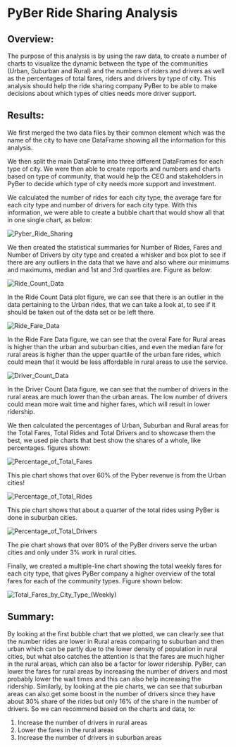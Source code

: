 # PyBer Ride Sharing Analysis

## Overview:

The purpose of this analysis is by using the raw data, to create a number of charts to visualize the dynamic between the type of the communities (Urban, Suburban and Rural) and the numbers of riders and drivers as well as the percentages of total fares, riders and drivers by type of city. This analysis should help the ride sharing company PyBer to be able to make decisions about which types of cities needs more driver support.

## Results:

We first merged the two data files by their common element which was the name of the city to have one DataFrame showing all the information for this analysis.

We then split the main DataFrame into three different DataFrames for each type of city. We were then able to create reports and numbers and charts based on type of community, that would help the CEO and stakeholders in PyBer to decide which type of city needs more support and investment.

We calculated the number of rides for each city type, the average fare for each city type and number of drivers for each city type. With this information, we were able to create a bubble chart that would show all that in one single chart, as below:

![Pyber_Ride_Sharing](/analysis/Fig1.png "PyBer Ride-Sharing Data")

We then created the statistical summaries for Number of Rides, Fares and Number of Drivers by city type and created a whisker and box plot to see if there are any outliers in the data that we have and also where our minimums and maximums, median and 1st and 3rd quartiles are. Figure as below:

![Ride_Count_Data](/analysis/Fig2.png "Ride Count Data")

In the Ride Count Data plot figure, we can see that there is an outlier in the data pertaining to the Urban rides, that we can take a look at, to see if it should be taken out of the data set or be left there.

![Ride_Fare_Data](/analysis/Fig3.png "Ride Fare Data")

In the Ride Fare Data figure, we can see that the overal Fare for Rural areas is higher than the urban and suburban cities, and even the median fare for rural areas is higher than the upper quartile of the urban fare rides, which could mean that it would be less affordable in rural areas to use the service.

![Driver_Count_Data](/analysis/Fig4.png "Driver Count Data")

In the Driver Count Data figure, we can see that the number of drivers in the rural areas are much lower than the urban areas. The low number of drivers could mean more wait time and higher fares, which will result in lower ridership.


We then calculated the percentages of Urban, Suburban and Rural areas for the Total Fares, Total Rides and Total Drivers and to showcase them the best, we used pie charts that best show the shares of a whole, like percentages. figures shown:

![Percentage_of_Total_Fares](/analysis/Fig5.png "Percentage of Total Fares")

This pie chart shows that over 60% of the Pyber revenue is from the Urban cities!


![Percentage_of_Total_Rides](/analysis/Fig6.png "Percentage of Total Rides")

This pie chart shows that about a quarter of the total rides using PyBer is done in suburban cities.


![Percentage_of_Total_Drivers](/analysis/Fig7.png "Percentage of Total Drivers")

The pie chart shows that over 80% of the PyBer drivers serve the urban cities and only under 3% work in rural cities.

Finally, we created a multiple-line chart showing the total weekly fares for each city type, that gives PyBer company a higher overview of the total fares for each of the community types. Figure shown below:


![Total_Fares_by_City_Type_(Weekly)](/analysis/PyBer_fare_summary.png "Total Fares by City Type (Weekly)")

## Summary:

By looking at the first bubble chart that we plotted, we can clearly see that the number rides are lower in Rural areas comparing to suburban and then urban which can be partly due to the lower density of population in rural cities, but what also catches the attention is that the fares are much higher in the rural areas, which can also be a factor for lower ridership. PyBer, can lower the fares for rural areas by increasing the number of drivers and most probably lower the wait times and this can also help increasing the ridership. Similarly, by looking at the pie charts, we can see that suburban areas can also get some boost in the number of drivers since they have about 30% share of the rides but only  16% of the share in the number of drivers. So we can recommend based on the charts and data, to:

1) Increase the number of drivers in rural areas
2) Lower the fares in the rural areas
3) Increase the number of drivers in suburban areas
